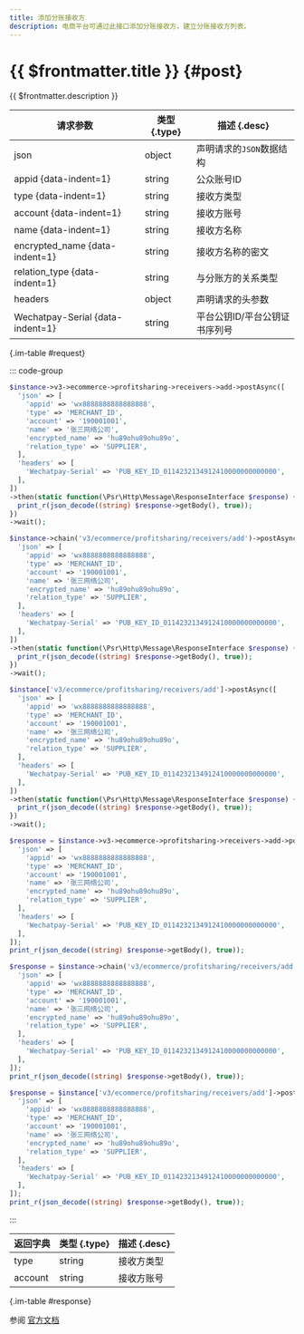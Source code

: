 ```yaml
---
title: 添加分账接收方
description: 电商平台可通过此接口添加分账接收方，建立分账接收方列表。
---
```


# {{ $frontmatter.title }} {#post}

{{ $frontmatter.description }}

| 请求参数 | 类型 {.type} | 描述 {.desc}
| --- | --- | ---
| json | object | 声明请求的`JSON`数据结构
| appid {data-indent=1} | string | 公众账号ID
| type {data-indent=1} | string | 接收方类型
| account {data-indent=1} | string | 接收方账号
| name {data-indent=1} | string | 接收方名称
| encrypted_name {data-indent=1} | string | 接收方名称的密文
| relation_type {data-indent=1} | string | 与分账方的关系类型
| headers | object | 声明请求的头参数
| Wechatpay-Serial {data-indent=1} | string | 平台公钥ID/平台公钥证书序列号

{.im-table #request}

::: code-group

```php [异步纯链式]
$instance->v3->ecommerce->profitsharing->receivers->add->postAsync([
  'json' => [
    'appid' => 'wx8888888888888888',
    'type' => 'MERCHANT_ID',
    'account' => '190001001',
    'name' => '张三网络公司',
    'encrypted_name' => 'hu89ohu89ohu89o',
    'relation_type' => 'SUPPLIER',
  ],
  'headers' => [
    'Wechatpay-Serial' => 'PUB_KEY_ID_0114232134912410000000000000',
  ],
])
->then(static function(\Psr\Http\Message\ResponseInterface $response) {
  print_r(json_decode((string) $response->getBody(), true));
})
->wait();
```

```php [异步声明式]
$instance->chain('v3/ecommerce/profitsharing/receivers/add')->postAsync([
  'json' => [
    'appid' => 'wx8888888888888888',
    'type' => 'MERCHANT_ID',
    'account' => '190001001',
    'name' => '张三网络公司',
    'encrypted_name' => 'hu89ohu89ohu89o',
    'relation_type' => 'SUPPLIER',
  ],
  'headers' => [
    'Wechatpay-Serial' => 'PUB_KEY_ID_0114232134912410000000000000',
  ],
])
->then(static function(\Psr\Http\Message\ResponseInterface $response) {
  print_r(json_decode((string) $response->getBody(), true));
})
->wait();
```

```php [异步属性式]
$instance['v3/ecommerce/profitsharing/receivers/add']->postAsync([
  'json' => [
    'appid' => 'wx8888888888888888',
    'type' => 'MERCHANT_ID',
    'account' => '190001001',
    'name' => '张三网络公司',
    'encrypted_name' => 'hu89ohu89ohu89o',
    'relation_type' => 'SUPPLIER',
  ],
  'headers' => [
    'Wechatpay-Serial' => 'PUB_KEY_ID_0114232134912410000000000000',
  ],
])
->then(static function(\Psr\Http\Message\ResponseInterface $response) {
  print_r(json_decode((string) $response->getBody(), true));
})
->wait();
```

```php [同步纯链式]
$response = $instance->v3->ecommerce->profitsharing->receivers->add->post([
  'json' => [
    'appid' => 'wx8888888888888888',
    'type' => 'MERCHANT_ID',
    'account' => '190001001',
    'name' => '张三网络公司',
    'encrypted_name' => 'hu89ohu89ohu89o',
    'relation_type' => 'SUPPLIER',
  ],
  'headers' => [
    'Wechatpay-Serial' => 'PUB_KEY_ID_0114232134912410000000000000',
  ],
]);
print_r(json_decode((string) $response->getBody(), true));
```

```php [同步声明式]
$response = $instance->chain('v3/ecommerce/profitsharing/receivers/add')->post([
  'json' => [
    'appid' => 'wx8888888888888888',
    'type' => 'MERCHANT_ID',
    'account' => '190001001',
    'name' => '张三网络公司',
    'encrypted_name' => 'hu89ohu89ohu89o',
    'relation_type' => 'SUPPLIER',
  ],
  'headers' => [
    'Wechatpay-Serial' => 'PUB_KEY_ID_0114232134912410000000000000',
  ],
]);
print_r(json_decode((string) $response->getBody(), true));
```

```php [同步属性式]
$response = $instance['v3/ecommerce/profitsharing/receivers/add']->post([
  'json' => [
    'appid' => 'wx8888888888888888',
    'type' => 'MERCHANT_ID',
    'account' => '190001001',
    'name' => '张三网络公司',
    'encrypted_name' => 'hu89ohu89ohu89o',
    'relation_type' => 'SUPPLIER',
  ],
  'headers' => [
    'Wechatpay-Serial' => 'PUB_KEY_ID_0114232134912410000000000000',
  ],
]);
print_r(json_decode((string) $response->getBody(), true));
```

:::

| 返回字典 | 类型 {.type} | 描述 {.desc}
| --- | --- | ---
| type | string | 接收方类型
| account | string | 接收方账号

{.im-table #response}

参阅 [官方文档](https://pay.weixin.qq.com/wiki/doc/apiv3/wxpay/ecommerce/profitsharing/chapter3_7.shtml)
